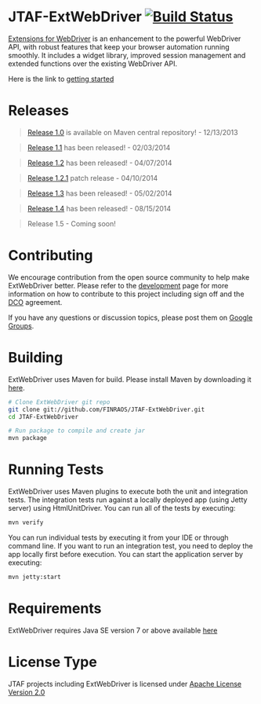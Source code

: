 JTAF-ExtWebDriver [![Build Status](https://secure.travis-ci.org/FINRAOS/JTAF-ExtWebDriver.png?branch=master)](http://travis-ci.org/FINRAOS/JTAF-ExtWebDriver)
==================
[Extensions for WebDriver](http://finraos.github.io/JTAF-ExtWebDriver/) is an enhancement to the powerful WebDriver API, with robust features that keep your browser automation running smoothly. It includes a widget library, improved session management and extended functions over the existing WebDriver API.

Here is the link to [getting started](http://finraos.github.io/JTAF-ExtWebDriver/howitworks.html)

Releases
========
>[Release 1.0](https://github.com/FINRAOS/JTAF-ExtWebDriver/releases/tag/jtaf-extwebdriver-1.0) is available on Maven central repository! - 12/13/2013

>[Release 1.1](https://github.com/FINRAOS/JTAF-ExtWebDriver/releases/tag/jtaf-extwebdriver-1.1) has been released! - 02/03/2014

>[Release 1.2](https://github.com/FINRAOS/JTAF-ExtWebDriver/releases/tag/jtaf-extwebdriver-1.2) has been released! - 04/07/2014

>[Release 1.2.1](https://github.com/FINRAOS/JTAF-ExtWebDriver/releases/tag/jtaf-extwebdriver-1.2.1) patch release - 04/10/2014

>[Release 1.3](https://github.com/FINRAOS/JTAF-ExtWebDriver/releases/tag/jtaf-extwebdriver-1.3) has been released! - 05/02/2014

>[Release 1.4](https://github.com/FINRAOS/JTAF-ExtWebDriver/releases/tag/jtaf-extwebdriver-1.4) has been released! - 08/15/2014

>Release 1.5 - Coming soon!

Contributing
=============
We encourage contribution from the open source community to help make ExtWebDriver better. Please refer to the [development](http://finraos.github.io/JTAF-ExtWebDriver/contribute.html) page for more information on how to contribute to this project including sign off and the [DCO](https://github.com/FINRAOS/JTAF-ExtWebDriver/blob/master/DCO) agreement.

If you have any questions or discussion topics, please post them on [Google Groups](https://groups.google.com/forum/#!forum/jtaf-extwebdriver).

Building
=========
ExtWebDriver uses Maven for build. Please install Maven by downloading it [here](http://maven.apache.org/download.cgi).
```sh
# Clone ExtWebDriver git repo
git clone git://github.com/FINRAOS/JTAF-ExtWebDriver.git
cd JTAF-ExtWebDriver

# Run package to compile and create jar
mvn package
```

Running Tests
==============
ExtWebDriver uses Maven plugins to execute both the unit and integration tests. The integration tests run against a locally deployed app (using Jetty server) using HtmlUnitDriver. You can run all of the tests by executing:
```sh
mvn verify
```
You can run individual tests by executing it from your IDE or through command line. If you want to run an integration test, you need to deploy the app locally first before execution. You can start the application server by executing:
```sh
mvn jetty:start
```

Requirements
==============
ExtWebDriver requires Java SE version 7 or above available [here](http://www.oracle.com/technetwork/java/javase/downloads/index.html)

License Type
=============
JTAF projects including ExtWebDriver is licensed under [Apache License Version 2.0](http://www.apache.org/licenses/LICENSE-2.0)

